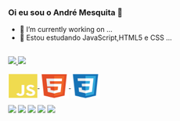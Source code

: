 ### Oi eu sou o André Mesquita 👋



- 🔭 I’m currently working on ...
- 🌱 Estou estudando JavaScript,HTML5 e CSS ...
 ##

<div>
  <a href="https://github.com/mesquita001">
  <img height="180em" src="https://github-readme-stats.vercel.app/api?username=mesquita001&show_icons=true&theme=chartreuse-dark&include_all_commits=true&count_private=true"/>
  <img height="180em" src="https://github-readme-stats.vercel.app/api/top-langs/?username=mesquita001&layout=compact&langs_count=7&theme=chartreuse-dark"/>

</div>
  
<div style="display: inline_block"><br>
  <img align="center" alt="Andre-Js" height="50" width="60" src="https://raw.githubusercontent.com/devicons/devicon/master/icons/javascript/javascript-plain.svg">
  <img align="center" alt="Andre-HTML" height="50" width="60" src="https://raw.githubusercontent.com/devicons/devicon/master/icons/html5/html5-original.svg">
  <img align="center" alt="Andre-CSS" height="50" width="60" src="https://raw.githubusercontent.com/devicons/devicon/master/icons/css3/css3-original.svg">
  <p></p>
  
</div>


  <div> 
 
  <a href ="https://api.whatsapp.com/send?phone=5548996268799" target="_blank"><img src= "https://img.shields.io/badge/WhatsApp-25D366?style=for-the-badge&logo=whatsapp&logoColor=white" target="_blank"></a>
    <a href="https://instagram.com/andremesquita001" target="_blank"><img src="https://img.shields.io/badge/-Instagram-%23E4405F?style=for-the-badge&logo=instagram&logoColor=white" target="_blank"></a>
 <a href="https://https://discord.com/channels/@me" target="_blank"><img src="https://img.shields.io/badge/Discord-7289DA?style=for-the-badge&logo=discord&logoColor=white" target="_blank"></a> 
  <a href = "mailto:andremesquitadasilva@gmail.com"><img src="https://img.shields.io/badge/-Gmail-%23333?style=for-the-badge&logo=gmail&logoColor=white" target="_blank"></a>
  <a href="https://www.linkedin.com/in/andré-mesquita-439959138" target="_blank"><img src="https://img.shields.io/badge/-LinkedIn-%230077B5?style=for-the-badge&logo=linkedin&logoColor=white" target="_blank"></a>
  
 

 
</div>
